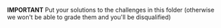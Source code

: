 **IMPORTANT** Put your solutions to the challenges in this folder (otherwise we won't be able to grade them and you'll be disqualified)